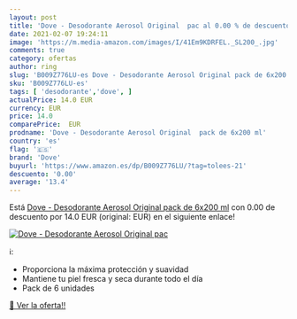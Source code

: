 ```yaml
---
layout: post
title: 'Dove - Desodorante Aerosol Original  pac al 0.00 % de descuento'
date: 2021-02-07 19:24:11
image: 'https://m.media-amazon.com/images/I/41Em9KDRFEL._SL200_.jpg'
comments: true
category: ofertas
author: ring
slug: 'B009Z776LU-es Dove - Desodorante Aerosol Original pack de 6x200 ml'
sku: 'B009Z776LU-es'
tags: [ 'desodorante','dove', ]
actualPrice: 14.0 EUR
currency: EUR
price: 14.0
comparePrice:  EUR
prodname: 'Dove - Desodorante Aerosol Original  pack de 6x200 ml'
country: 'es'
flag: '🇪🇸'
brand: 'Dove'
buyurl: 'https://www.amazon.es/dp/B009Z776LU/?tag=tolees-21'
descuento: '0.00'
average: '13.4'
---
```


Está [Dove - Desodorante Aerosol Original  pack de 6x200 ml](https://www.amazon.es/dp/B009Z776LU/?tag=tolees-21) con 0.00 de descuento por 14.0 EUR (original:  EUR) en el siguiente enlace!

[![Dove - Desodorante Aerosol Original  pac](https://m.media-amazon.com/images/I/41Em9KDRFEL._SL200_.jpg)](https://www.amazon.es/dp/B009Z776LU/?tag=tolees-21)

ℹ️:

- Proporciona la máxima protección y suavidad
- Mantiene tu piel fresca y seca durante todo el día
- Pack de 6 unidades

[🛒 Ver la oferta!!](https://www.amazon.es/dp/B009Z776LU/?tag=tolees-21)
